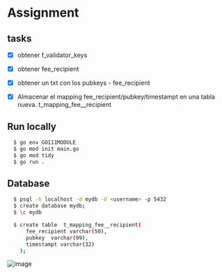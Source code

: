 
# Assignment 

## tasks

- [x] obtener f_validator_keys
- [x]  obtener fee_recipient
- [x]  obtener un txt con los pubkeys - fee_recipient
- [x]  Almacenar el mapping fee_recipient/pubkey/timestampt en una tabla nueva. t_mapping_fee__recipient


## Run locally

```sh
  $ go env GO111MODULE
  $ go mod init main.go
  $ go mod tidy 
  $ go run .
```

## Database 

```sh
  $ psql -h localhost -d mydb -U <username> -p 5432
  $ create database mydb;
  $ \c mydb

  $ create table  t_mapping_fee__recipient(
      fee_recipient varchar(50),
      pubkey  varchar(99),  
      timestampt varchar(32)
    );
```


![image](https://user-images.githubusercontent.com/70419764/214428878-6f2031f0-c0c1-489d-b01b-fc3d33aadc95.png)
